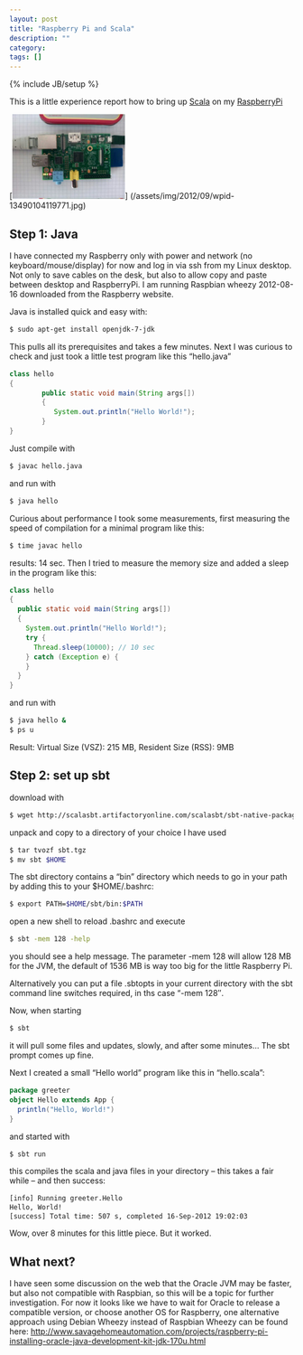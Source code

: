 ```yaml
---
layout: post
title: "Raspberry Pi and Scala"
description: ""
category: 
tags: []
---
```

{% include JB/setup %}

This is a little experience report how to bring up [Scala](http://www.scala-lang.org/) 
on my [RaspberryPi](http://www.raspberrypi.org/)

[![Raspberry Pi Image](/assets/img/2012/09/200px-wpid-13490104119771.jpg)]
(/assets/img/2012/09/wpid-13490104119771.jpg)

## Step 1: Java

I have connected my Raspberry only with power and network (no
keyboard/mouse/display) for now and log in via ssh from my Linux
desktop. Not only to save cables on the desk, but also to allow copy
and paste between desktop and RaspberryPi. I am running Raspbian wheezy
2012-08-16 downloaded from the Raspberry website.

Java is installed quick and easy with:

```sh
$ sudo apt-get install openjdk-7-jdk
```


This pulls all its prerequisites and takes a few minutes. Next I
was curious to check and just took a little test program like this
“hello.java”

```java
class hello
{  
        public static void main(String args[])
        {
           System.out.println("Hello World!");
        }
}
```

Just compile with

```sh
$ javac hello.java
```

and run with

```sh
$ java hello
```

Curious about performance I took some measurements, first measuring the
speed of compilation for a minimal program like this:

```sh
$ time javac hello
```

results: 14 sec. Then I tried to measure the memory size and added a sleep in the program like this:

```java
class hello
{
  public static void main(String args[])
  {
    System.out.println("Hello World!");
    try {
      Thread.sleep(10000); // 10 sec
    } catch (Exception e) {
    }
  }
}
```

and run with

```sh
$ java hello &
$ ps u
```

Result: Virtual Size (VSZ): 215 MB, Resident Size (RSS): 9MB

## Step 2: set up sbt

download with

```sh
$ wget http://scalasbt.artifactoryonline.com/scalasbt/sbt-native-packages/org/scala-sbt/sbt/0.12.0/sbt.tgz
```

unpack and copy to a directory of your choice I have used

```sh
$ tar tvozf sbt.tgz
$ mv sbt $HOME
```

The sbt directory contains a “bin” directory which needs to go in your path by adding this to your $HOME/.bashrc:

```sh
$ export PATH=$HOME/sbt/bin:$PATH
```

open a new shell to reload .bashrc and execute

```sh
$ sbt -mem 128 -help
```

you should see a help message. The parameter -mem 128 will allow 128
MB for the JVM, the default of 1536 MB is way too big for the little
Raspberry Pi.

Alternatively you can put a file .sbtopts in your current directory with
the sbt command line switches required, in ths case “-mem 128″.

Now, when starting

```sh
$ sbt
```

it will pull some files and updates, slowly, and after some minutes… The sbt prompt comes up fine.

Next I created a small “Hello world” program like this in “hello.scala”:

```scala
package greeter
object Hello extends App {
  println("Hello, World!")
}
```

and started with

```sh
$ sbt run
```

this compiles the scala and java files in your directory – this takes a fair while  – and then success:

```
[info] Running greeter.Hello
Hello, World!
[success] Total time: 507 s, completed 16-Sep-2012 19:02:03
```

Wow, over 8 minutes for this little piece. But it worked.

## What next? 

I have seen some discussion on the web that the Oracle JVM may be faster,
but also not compatible with Raspbian, so this will be a topic for further
investigation. For now it looks like we have to wait for Oracle to release
a compatible version, or choose another OS for Raspberry, one alternative
approach using Debian Wheezy instead of Raspbian Wheezy can be found here:
[
http://www.savagehomeautomation.com/projects/raspberry-pi-installing-oracle-java-development-kit-jdk-170u.html
](
http://www.savagehomeautomation.com/projects/raspberry-pi-installing-oracle-java-development-kit-jdk-170u.html
)

